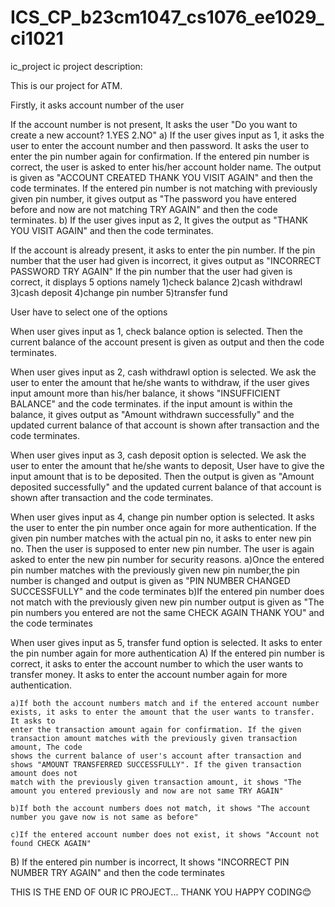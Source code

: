 # ICS_CP_b23cm1047_cs1076_ee1029_ci1021
ic_project
ic project description:



 This is our project for ATM.


 Firstly, it asks account number of the user

 
 If the account number is not present, It asks the user "Do you want to create a new account? 1.YES 2.NO"
 a) If the user gives input as 1, it asks the user to enter the account number and then password. It asks the user to enter the pin number again for 
 confirmation.
 If the entered pin number is correct, the user is asked to enter his/her account holder name. The output is given as "ACCOUNT CREATED THANK YOU VISIT 
 AGAIN" and then the code terminates.
 If the entered pin number is not matching with previously given pin number, it gives output as "The password you have entered before and now are not 
 matching TRY AGAIN" and then the code terminates.
 b) If the user gives input as 2, It gives the output as "THANK YOU VISIT AGAIN" and then the code terminates.

 
 If the account is already present, it asks to enter the pin number.
 If the pin number that the user had given is incorrect, it gives output as "INCORRECT PASSWORD TRY AGAIN"
 If the pin number that the user had given is correct, it displays 5 options namely
 1)check balance
 2)cash withdrawl
 3)cash deposit
 4)change pin number
 5)transfer fund

 
 User have to select one of the options

 
 When user gives input as 1, check balance option is selected. Then the current balance of the account present is given as output and
 then the code terminates.

 
 When user gives input as 2, cash withdrawl option is selected. We ask the user to enter the amount that he/she wants to withdraw,
 if the user gives input amount more than his/her balance, it shows "INSUFFICIENT BALANCE" and the code terminates.
 if the input amount is within the balance, it gives output as "Amount withdrawn successfully" and the updated current balance of that account is shown 
 after transaction and the code terminates.

 
 When user gives input as 3, cash deposit option is selected.  We ask the user to enter the amount that he/she wants to deposit,
 User have to give the input amount that is to be deposited. Then the output is given as "Amount deposited successfully" and the updated current balance of 
 that account is shown after transaction and the code terminates.

 
 When user gives input as 4, change pin number option is selected. It asks the user to enter the pin number once again for more authentication. If the given 
 pin number matches with the actual pin no, it asks to enter new pin no. Then the user is supposed to enter new pin number. The user is again asked 
 to enter the new pin number for security reasons. 
 a)Once the entered pin number matches with the previously given new pin number,the pin number is changed and output is given as "PIN NUMBER CHANGED SUCCESSFULLY" and the code terminates
 b)If the entered pin number does not match with the previously given new pin number output is given as "The pin numbers you entered are not the same CHECK 
 AGAIN THANK YOU" and the code terminates


 When user gives input as 5, transfer fund option is selected. It asks to enter the pin number again for more authentication
 A) If the entered pin number is correct, it asks to enter the account number to which the user wants to transfer money. It asks to enter the account number 
    again for more authentication.
    
    a)If both the account numbers match and if the entered account number exists, it asks to enter the amount that the user wants to transfer. It asks to 
    enter the transaction amount again for confirmation. If the given transaction amount matches with the previously given transaction amount, The code 
    shows the current balance of user's account after transaction and shows "AMOUNT TRANSFERRED SUCCESSFULLY". If the given transaction amount does not 
    match with the previously given transaction amount, it shows "The amount you entered previously and now are not same TRY AGAIN" 
    
    b)If both the account numbers does not match, it shows "The account number you gave now is not same as before"
    
    c)If the entered account number does not exist, it shows "Account not found CHECK AGAIN"
    
 B) If the entered pin number is incorrect, It shows "INCORRECT PIN NUMBER TRY AGAIN" and then the code terminates


THIS IS THE END OF OUR IC PROJECT...
    THANK YOU
    HAPPY CODING😊
